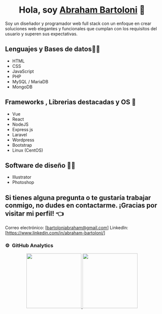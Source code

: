 <div align="center">
 <h1 align="center">Hola, soy <a href="https://www.linkedin.com/in/abraham-bartoloni/" target="blank">Abraham Bartoloni</a> 👋</h1>
</div>
Soy un diseñador y programador web full stack con un enfoque en crear soluciones web elegantes y funcionales que cumplan con los requisitos del usuario y superen sus expectativas.
          
## Lenguajes y Bases de datos:man_technologist: 
- HTML
- CSS
- JavaScript
- PHP
- MySQL / MariaDB
- MongoDB

 ## Frameworks , Librerias destacadas y OS :mechanical_arm:
- Vue
- React
- NodeJS
- Express js
- Laravel
- Wordpress
- Bootstrap
- Linux (CentOS)

## Software de diseño 	:artist:
- Illustrator
- Photoshop

## Si tienes alguna pregunta o te gustaría trabajar conmigo, no dudes en contactarme. ¡Gracias por visitar mi perfil! :point_left:
Correo electrónico: [bartoloniabraham@gmail.com]
LinkedIn: [https://www.linkedin.com/in/abraham-bartoloni/]           

### ⚙️ &nbsp;GitHub Analytics

<p align="center">
<a href="https://github.com/Bartoloni00">
  <img height="180em" src="https://github-readme-stats-eight-theta.vercel.app/api?username=Bartoloni00&show_icons=true&theme=algolia&include_all_commits=true&count_private=true"/>
  <img height="180em" src="https://github-readme-stats-eight-theta.vercel.app/api/top-langs/?username=Bartoloni00&layout=compact&langs_count=8&theme=algolia"/>
</a>
</p>
<!--
**Bartoloni00/Bartoloni00** is a ✨ _special_ ✨ repository because its `README.md` (this file) appears on your GitHub profile.

Here are some ideas to get you started:

- 🔭 I’m currently working on ...
- 🌱 I’m currently learning ...
- 👯 I’m looking to collaborate on ...
- 🤔 I’m looking for help with ...
- 💬 Ask me about ...
- 📫 How to reach me: ...
- 😄 Pronouns: ...
- ⚡ Fun fact: ...
-->
